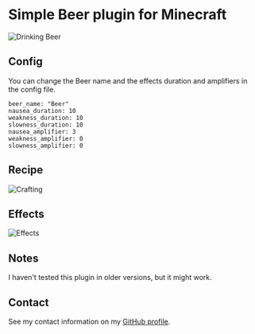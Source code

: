 # Simple Beer plugin for Minecraft

![Drinking Beer](https://cdn.modrinth.com/data/Bu7SEJjq/images/ed57bc9a3fd23ca1165cee5dd3f70b06e4683f24.gif)

## Config

You can change the Beer name and the effects duration and amplifiers in the config file.

```
beer_name: "Beer"
nausea_duration: 10
weakness_duration: 10
slowness_duration: 10
nausea_amplifier: 3
weakness_amplifier: 0
slowness_amplifier: 0
```

## Recipe

![Crafting](https://cdn.modrinth.com/data/cached_images/a46a5b8d9627b09b5a6506257c2517e044559879.png)

## Effects

![Effects](https://cdn.modrinth.com/data/cached_images/63c39b065841345ee78b103d726c5ab52c69e517.png)

## Notes

I haven't tested this plugin in older versions, but it might work.

## Contact

See my contact information on my [GitHub profile](https://github.com/bernardodangelo).

